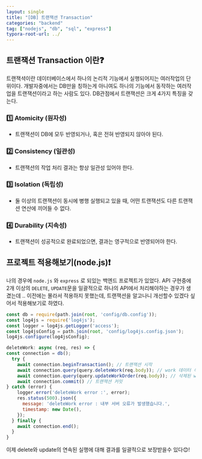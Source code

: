 ```yaml
---
layout: single
title: "[DB] 트랜잭션 Transaction"
categories: "backend"
tag: ["nodejs", "db", "sql", "express"]
typora-root-url: ../
---
```

## 트랜잭션 Transaction 이란❓

트랜잭셕이란 데이터베이스에서 하나의 논리적 기능에서 실행되어지는 여러작업의 단위이다. 개발자중에서는 DB만을 칭하는게 아니여도 하나의 기능에서 동작하는 여러작업을 트랜잭션이라고 하는 사람도 있다. DB관점에서 트랜잭션은 크게 4가지 특징을 갖는다.



### 1️⃣ Atomicity (원자성)
- 트랜잭션이 DB에 모두 반영되거나, 혹은 전혀 반영되지 않아야 된다.

### 2️⃣ Consistency (일관성)
- 트랜잭션의 작업 처리 결과는 항상 일관성 있어야 한다.

### 3️⃣ Isolation (독립성)
- 둘 이상의 트랜잭션이 동시에 병행 실행되고 있을 때, 어떤 트랜잭션도 다른 트랜잭션 연산에 끼어들 수 없다.

### 4️⃣ Durability (지속성)
- 트랜잭션이 성공적으로 완료되었으면, 결과는 영구적으로 반영되어야 한다.



## 프로젝트 적용해보기(node.js)❗
나의 경우에 <code>node.js</code> 와 <code>express</code> 로 되있는 백엔드 프로젝트가 있었다. API 구현중에 2개 이상의 <code>DELETE</code>, <code>UPDATE</code>문을 일괄적으로 하나의 API에서 처리해야하는 경우가 생겼는데 .. 이전에는 몰라서 적용하지 못했는데, 트랜잭션을 알고나니 개선할수 있겠다 싶어서 적용해보기로 하였다.

```javascript
const db = require(path.join(root, 'config/db.config'));
const log4js = require('log4js');
const logger = log4js.getLogger('access');
const log4jsConfig = path.join(root, 'config/log4js.config.json');
log4js.configure(log4jsConfig);

deleteWork: async (req, res) => {
const connection = db();
  try {
    await connection.beginTransaction(); // 트랜잭션 시작
    await connection.query(query.deleteWork(req.body)); // work 데이터 삭제
    await connection.query(query.updateWorkOrder(req.body)); // 삭제된 work 기준 order 컬럼 재정렬
    await connection.commit() // 트랜잭션 커밋
} catch (error) {
    logger.error('deleteWork error :', error);
    res.status(500).json({
      message: 'deleteWork error : 내부 서버 오류가 발생했습니다.',
      timestamp: new Date(),
    });
  } finally {
    await connection.end();
  }
}
```

이제 delete와 update의 연속된 실행에 대해 결과를 일괄적으로 보장받을수 있다😊!
